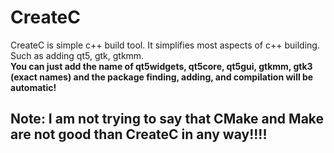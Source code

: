 # CreateC
CreateC is simple c++ build tool. It simplifies most aspects of c++ building. Such as adding qt5, gtk, gtkmm.
<br>
<b>You can just add the name of qt5widgets, qt5core, qt5gui, gtkmm, gtk3 (exact names) and the package finding, adding, and compilation will be automatic!</b>


## Note: I am not trying to say that CMake and Make are not good than CreateC in any way!!!!
